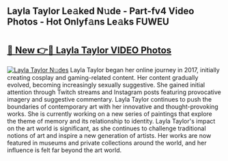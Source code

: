 ## Layla Taylor Le𝚊ked N𝚞de - Part-fv4 Video Photos - Hot Onlyf𝚊ns Le𝚊ks FUWEU

# <h2><a href="http://ac29813.deff.icu/?id=Layla+Taylor">🔗 New 👉🔴 Layla Taylor VIDEO Photos</a></h2>

[![Layla Taylor N𝚞des](https://i.imgur.com/rIISA9y.gif)](http://ac29813.deff.icu/?id=Layla+Taylor)
Layla Taylor began her online journey in 2017, initially creating cosplay and gaming-related content. Her content gradually evolved, becoming increasingly sexually suggestive. She gained initial attention through Twitch streams and Instagram posts featuring provocative imagery and suggestive commentary. Layla Taylor continues to push the boundaries of contemporary art with her innovative and thought-provoking works. She is currently working on a new series of paintings that explore the theme of memory and its relationship to identity. Layla Taylor's impact on the art world is significant, as she continues to challenge traditional notions of art and inspire a new generation of artists. Her works are now featured in museums and private collections around the world, and her influence is felt far beyond the art world.
